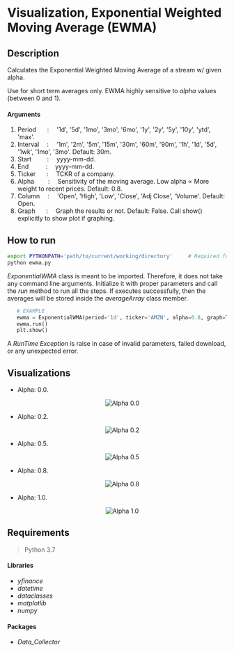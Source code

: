 # Visualization, Exponential Weighted Moving Average (EWMA)

## Description
Calculates the Exponential Weighted Moving Average of a stream w/ given alpha.

Use for short term averages only. EWMA highly sensitive to *alpha* values (between 0 and 1).

#### Arguments
1. Period       &emsp;&ensp;:&emsp;         '1d', '5d', '1mo', '3mo', '6mo', '1y', '2y', '5y', '10y', 'ytd', 'max'. 
2. Interval     &emsp;:&emsp;               '1m', '2m', '5m', '15m', '30m', '60m', '90m', '1h', '1d', '5d', '1wk', '1mo', '3mo'. Default: 30m.
3. Start        &emsp;&emsp;&nbsp;:&emsp;   yyyy-mm-dd.
4. End          &emsp;&emsp;&ensp;:&emsp;   yyyy-mm-dd.
5. Ticker       &emsp;&ensp;:&emsp;         TCKR of a company.
6. Alpha        &emsp;&emsp;:&emsp;         Sensitivity of the moving average. Low alpha ∝ More weight to recent prices. Default: 0.8.
7. Column       &emsp;:&emsp;               'Open', 'High', 'Low', 'Close', 'Adj Close', 'Volume'. Default: Open.
8. Graph        &ensp;&emsp;:&emsp;         Graph the results or not. Default: False. Call show() explicitly to show plot if graphing.

## How to run
```bash
export PYTHONPATH='path/to/current/working/directory'     # Required for module imports
python ewma.py
```
*ExponentialWMA* class is meant to be imported. Therefore, it does not take any command line arguments. Initialize it with proper parameters and call the *run* method to run all the steps. If executes successfully, then the averages will be stored inside the *averageArray* class member.  

```python
   # EXAMPLE
   ewma = ExponentialWMA(period='1d', ticker='AMZN', alpha=0.8, graph=True)
   ewma.run()
   plt.show()
```

A *RunTime Exception* is raise in case of invalid parameters, failed download, or any unexpected error.

## Visualizations
* Alpha: 0.0.  
    <p align='center'>
      <img alt='Alpha 0.0' src='https://github.com/NP1Traders/Indicators/blob/main/ExponentialWeightedMovingAverageEWMA/Visualization/Images/0.0.png' />
    </p>
  
* Alpha: 0.2.  
    <p align='center'>
      <img alt='Alpha 0.2' src='https://github.com/NP1Traders/Indicators/blob/main/ExponentialWeightedMovingAverageEWMA/Visualization/Images/0.2.png' />
    </p> 

* Alpha: 0.5.  
    <p align='center'>
      <img alt='Alpha 0.5' src='https://github.com/NP1Traders/Indicators/blob/main/ExponentialWeightedMovingAverageEWMA/Visualization/Images/0.5.png' />
    </p> 

* Alpha: 0.8.  
    <p align='center'>
      <img alt='Alpha 0.8' src='https://github.com/NP1Traders/Indicators/blob/main/ExponentialWeightedMovingAverageEWMA/Visualization/Images/0.8.png' />
    </p> 

* Alpha: 1.0.  
    <p align='center'>
      <img alt='Alpha 1.0' src='https://github.com/NP1Traders/Indicators/blob/main/ExponentialWeightedMovingAverageEWMA/Visualization/Images/1.0.png' />
    </p>


## Requirements

>Python 3.7

#### Libraries  
* *yfinance*
* *datetime*
* *dataclasses*
* *matplotlib*
* *numpy*

#### Packages
* *Data_Collector*
